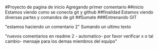 #Proyecto de pagina de inicio 
Agregando primer comentario
##inicio
Estamos viendo como se conecta git y github
##finalidad
Estamos viendo diversas partes y comandos de git 
##Sumate 
###Entrenando GIT

"estamos haciendo un comentario 2"
Sumando un ultimo texto

"nuevos comentarios en readme 2 - automatico- por favor verificar x o tal cambio- mensaje para los demas miembros del equipo"